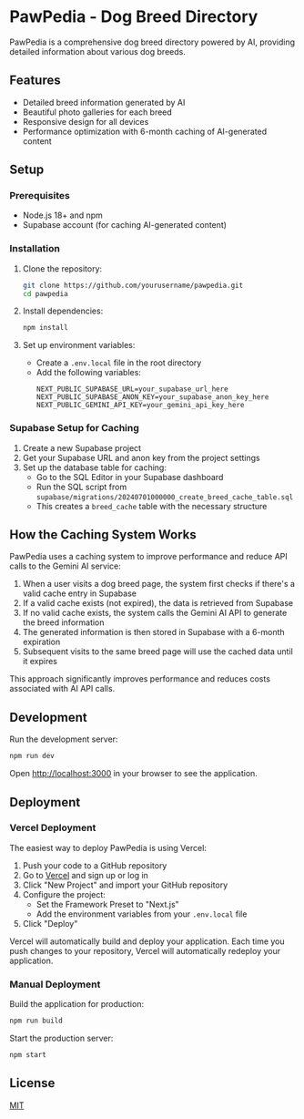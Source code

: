 # PawPedia - Dog Breed Directory

PawPedia is a comprehensive dog breed directory powered by AI, providing detailed information about various dog breeds.

## Features

- Detailed breed information generated by AI
- Beautiful photo galleries for each breed
- Responsive design for all devices
- Performance optimization with 6-month caching of AI-generated content

## Setup

### Prerequisites

- Node.js 18+ and npm
- Supabase account (for caching AI-generated content)

### Installation

1. Clone the repository:
   ```bash
   git clone https://github.com/yourusername/pawpedia.git
   cd pawpedia
   ```

2. Install dependencies:
   ```bash
   npm install
   ```

3. Set up environment variables:
   - Create a `.env.local` file in the root directory
   - Add the following variables:
     ```
     NEXT_PUBLIC_SUPABASE_URL=your_supabase_url_here
     NEXT_PUBLIC_SUPABASE_ANON_KEY=your_supabase_anon_key_here
     NEXT_PUBLIC_GEMINI_API_KEY=your_gemini_api_key_here
     ```

### Supabase Setup for Caching

1. Create a new Supabase project
2. Get your Supabase URL and anon key from the project settings
3. Set up the database table for caching:
   - Go to the SQL Editor in your Supabase dashboard
   - Run the SQL script from `supabase/migrations/20240701000000_create_breed_cache_table.sql`
   - This creates a `breed_cache` table with the necessary structure

## How the Caching System Works

PawPedia uses a caching system to improve performance and reduce API calls to the Gemini AI service:

1. When a user visits a dog breed page, the system first checks if there's a valid cache entry in Supabase
2. If a valid cache exists (not expired), the data is retrieved from Supabase
3. If no valid cache exists, the system calls the Gemini AI API to generate the breed information
4. The generated information is then stored in Supabase with a 6-month expiration
5. Subsequent visits to the same breed page will use the cached data until it expires

This approach significantly improves performance and reduces costs associated with AI API calls.

## Development

Run the development server:

```bash
npm run dev
```

Open [http://localhost:3000](http://localhost:3000) in your browser to see the application.

## Deployment

### Vercel Deployment

The easiest way to deploy PawPedia is using Vercel:

1. Push your code to a GitHub repository
2. Go to [Vercel](https://vercel.com) and sign up or log in
3. Click "New Project" and import your GitHub repository
4. Configure the project:
   - Set the Framework Preset to "Next.js"
   - Add the environment variables from your `.env.local` file
5. Click "Deploy"

Vercel will automatically build and deploy your application. Each time you push changes to your repository, Vercel will automatically redeploy your application.

### Manual Deployment

Build the application for production:

```bash
npm run build
```

Start the production server:

```bash
npm start
```

## License

[MIT](LICENSE)
